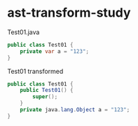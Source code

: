 

# ast-transform-study

Test01.java

```java
public class Test01 {
    private var a = "123";
}
```

Test01 transformed

```java
public class Test01 {
    public Test01() {
        super();
    }
    private java.lang.Object a = "123";
}
```

